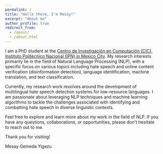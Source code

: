 ```yaml
---
permalink: /
title: "Hello there, I'm Mesay!"
excerpt: "About me"
author_profile: true
redirect_from: 
  - /about/
  - /about.html
---
```


I am a PhD student at the [Centro de Investigación en Computación (CIC), Instituto Politécnico Nacional (IPN) in Mexico City](https://www.cic.ipn.mx/). My research interests primarily lie in the field of Natural Language Processing (NLP), with a specific focus on various topics including hate speech and online content verification (disinformation detection), language identification, machine translation, and text classification.

Currently, my research work revolves around the development of multilingual hate speech detection systems for low-resource languages. I am passionate about leveraging NLP techniques and machine learning algorithms to tackle the challenges associated with identifying and combatting hate speech in diverse linguistic contexts.

Feel free to explore and learn more about my work in the field of NLP. If you have any questions, collaborations, or opportunities, please don't hesitate to reach out to me.

Thank you for visiting!

Mesay Gemeda Yigezu
